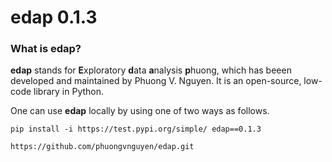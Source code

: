 # edap 0.1.3

### What is edap?
**edap** stands for **E**xploratory **d**ata **a**nalysis  **p**huong, which has beeen developed and maintained by Phuong V. Nguyen. It is an open-source, low-code library in Python.

One can use **edap** locally by using one of two ways as follows.

```
pip install -i https://test.pypi.org/simple/ edap==0.1.3
```

```
https://github.com/phuongvnguyen/edap.git
```
